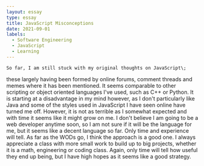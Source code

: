 ```yaml
---
layout: essay
type: essay
title: JavaScript Misconceptions
date: 2021-09-01
labels:
  - Software Engineering
  - JavaScript
  - Learning
---
```




	So far, I am still stuck with my original thoughts on JavaScript\;
these largely having been formed by online forums, comment threads
and memes where it has been mentioned. It seems comparable to other
scripting or object oriented languages I've used, such as C++ or Python.
It is starting at a disadvantage in my mind however, as I don't 
particularly like Java and some of the styles used in JavaScript I have
seen online have turned me off.
	However, it is not as terrible as I somewhat expected and with time 
it seems like it might grow on me. I don't believe I am going to be a web 
developer anytime soon, so I am not sure if it will be the language for
me, but it seems like a decent language so far. Only time and experience
will tell.
	As far as the WODs go, I think the approach is a good one. I
always appreciate a class with more small work to build up to big
projects, whether it is a math, engineering or coding class. Again,
only time will tell how useful they end up being, but I have high hopes as
it seems like a good strategy.
